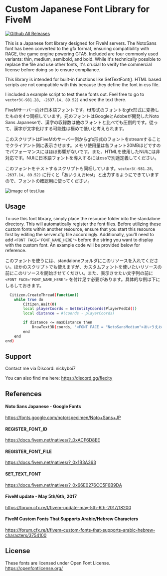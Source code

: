 
# Custom Japanese Font Library for FiveM

[![Github All Releases](https://img.shields.io/github/downloads/inoue-773/NB_JpFontFiveM/total.svg)]()

This is a Japanese font library designed for FiveM servers. The NotoSans font has been converted to the gfx format, ensuring compatibility with RAGE, the game engine powering GTA5. Included are four commonly used variants: thin, medium, semibold, and bold. While it's technically possible to replace the file and use other fonts, it's crucial to verify the commercial license before doing so to ensure compliance.

This library is intended for built-in functions like SetTextFont(). HTML based scripts are not compatible with this because they define the font in css file.

I included a example script to test these fonts out. Feel free to go to `vector3(-981.28, -2637.14, 89.52)` and see the text there.

FiveMサーバー向け日本語フォントです。ttf形式のフォントをgfx形式に変換したものを4つ同梱しています。元のフォントはGoogleとAdobeが開発したNoto Sans Japaneseで、漢字の収録数は他のフォントと比べても圧倒的です。従って、漢字が文字化けする可能性は極めて低いと考えられます。

このスクリプトはFiveMのサーバー側からgfx形式のフォントをstreamすることでクライアント側に表示させます。メモリ使用量は各フォント20MBほどですのでパフォーマンスにはほぼ影響がないです。また、HTMLを使用したNUIには非対応です。NUIに日本語フォントを導入するにはcssで別途定義してください。

このフォントをテストするスクリプトも同梱しています。`vector3(-981.28, -2637.14, 89.52)` に行くと「あいうえおtest」と出力するようにできていますので、フォントの確認用に使ってください。

![image of test.lua](https://github.com/inoue-773/NB_JpFontFiveM/blob/image/aiueotest.png)
## Usage

To use this font library, simply place the resource folder into the standalone directory. This will automatically register the font files. Before utilizing these custom fonts within another resource, ensure that you start this resource first by editing the server.cfg file accordingly. Additionally, you'll need to add `<FONT FACE='FONT_NAME_HERE'>` before the string you want to display with the custom font. An example code will be provided below for reference.

このフォントを使うには、standaloneフォルダにこのリソースを入れてください。ほかのスクリプトでも使えますが、カスタムフォントを使いたいリソースの前にこのリソースを開始させてください。また、表示させたい文字列の前に `<FONT FACE='FONT_NAME_HERE'>` を付け足す必要があります。具体的な例は下にしるしておきます。


```bash
  Citizen.CreateThread(function()
    while true do
        Citizen.Wait(0)
        local playerCoords = GetEntityCoords(PlayerPedId())
        local distance = #(coords - playerCoords)

        if distance <= maxDistance then
            DrawText3D(coords, '<FONT FACE = "NotoSansMedium">あいうえおtest')
        end
    end
end)
```




## Support

Contact me via Discord: nickyboi7

You can also find me here: https://discord.gg/flecity
## References

#### Noto Sans Japanese - Google Fonts
https://fonts.google.com/noto/specimen/Noto+Sans+JP

#### REGISTER_FONT_ID
https://docs.fivem.net/natives/?_0xACF6D8EE

#### REGISTER_FONT_FILE
https://docs.fivem.net/natives/?_0x1B3A363

#### SET_TEXT_FONT
https://docs.fivem.net/natives/?_0x66E0276CC5F6B9DA

#### FiveM update - May 5th/6th, 2017
https://forum.cfx.re/t/fivem-update-may-5th-6th-2017/18200

#### FiveM Custom Fonts That Supports Arabic/Hebrew Characters
https://forum.cfx.re/t/fivem-custom-fonts-that-supports-arabic-hebrew-characters/3754100


## License

These fonts are licensed under Open Font License.
https://openfontlicense.org/